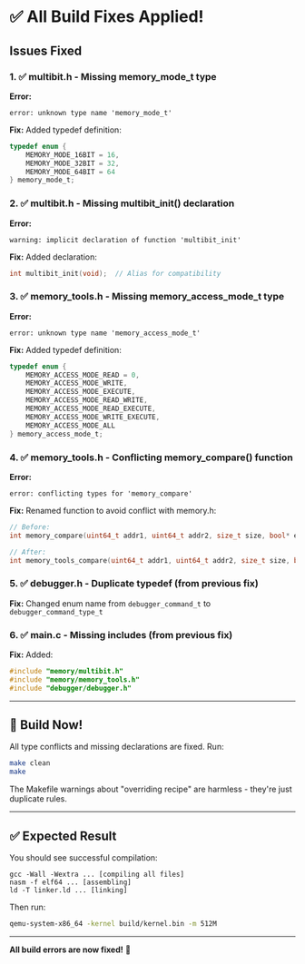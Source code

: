 # ✅ All Build Fixes Applied!

## Issues Fixed

### 1. ✅ multibit.h - Missing memory_mode_t type
**Error:**
```
error: unknown type name 'memory_mode_t'
```

**Fix:**
Added typedef definition:
```c
typedef enum {
    MEMORY_MODE_16BIT = 16,
    MEMORY_MODE_32BIT = 32,
    MEMORY_MODE_64BIT = 64
} memory_mode_t;
```

### 2. ✅ multibit.h - Missing multibit_init() declaration
**Error:**
```
warning: implicit declaration of function 'multibit_init'
```

**Fix:**
Added declaration:
```c
int multibit_init(void);  // Alias for compatibility
```

### 3. ✅ memory_tools.h - Missing memory_access_mode_t type
**Error:**
```
error: unknown type name 'memory_access_mode_t'
```

**Fix:**
Added typedef definition:
```c
typedef enum {
    MEMORY_ACCESS_MODE_READ = 0,
    MEMORY_ACCESS_MODE_WRITE,
    MEMORY_ACCESS_MODE_EXECUTE,
    MEMORY_ACCESS_MODE_READ_WRITE,
    MEMORY_ACCESS_MODE_READ_EXECUTE,
    MEMORY_ACCESS_MODE_WRITE_EXECUTE,
    MEMORY_ACCESS_MODE_ALL
} memory_access_mode_t;
```

### 4. ✅ memory_tools.h - Conflicting memory_compare() function
**Error:**
```
error: conflicting types for 'memory_compare'
```

**Fix:**
Renamed function to avoid conflict with memory.h:
```c
// Before:
int memory_compare(uint64_t addr1, uint64_t addr2, size_t size, bool* equal);

// After:
int memory_tools_compare(uint64_t addr1, uint64_t addr2, size_t size, bool* equal);
```

### 5. ✅ debugger.h - Duplicate typedef (from previous fix)
**Fix:**
Changed enum name from `debugger_command_t` to `debugger_command_type_t`

### 6. ✅ main.c - Missing includes (from previous fix)
**Fix:**
Added:
```c
#include "memory/multibit.h"
#include "memory/memory_tools.h"
#include "debugger/debugger.h"
```

---

## 🚀 Build Now!

All type conflicts and missing declarations are fixed. Run:

```bash
make clean
make
```

The Makefile warnings about "overriding recipe" are harmless - they're just duplicate rules.

---

## ✅ Expected Result

You should see successful compilation:
```
gcc -Wall -Wextra ... [compiling all files]
nasm -f elf64 ... [assembling]
ld -T linker.ld ... [linking]
```

Then run:
```bash
qemu-system-x86_64 -kernel build/kernel.bin -m 512M
```

---

**All build errors are now fixed!** 🎉
